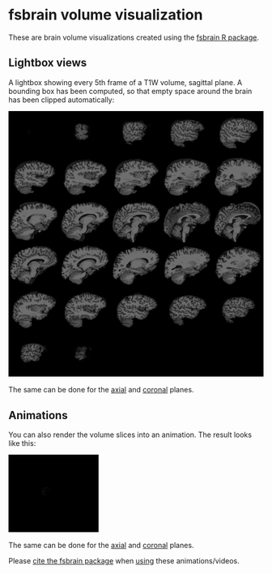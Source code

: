 # fsbrain volume visualization

These are brain volume visualizations created using the [fsbrain R package](https://github.com/dfsp-spirit/fsbrain/).

## Lightbox views

A lightbox showing every 5th frame of a T1W volume, sagittal plane. A bounding box has been computed, so that empty space around the brain has been clipped automatically:

![Visvolume](https://github.com/dfsp-spirit/fsbrain_gallery/raw/master/volume/lightbox_axis1.png?raw=true "Lightbox view of a brain volume, rendered with fsbrain")

The same can be done for the [axial](https://github.com/dfsp-spirit/fsbrain_gallery/raw/master/volume/lightbox_axis2.png) and [coronal](https://github.com/dfsp-spirit/fsbrain_gallery/raw/master/volume/lightbox_axis3.png) planes.


## Animations

You can also render the volume slices into an animation. The result looks like this:

![Visvolumeanim](https://github.com/dfsp-spirit/fsbrain_gallery/raw/master/volume/animations/MRI_T1w_ax3.gif?raw=true "Animation in sagittal view, rendered with fsbrain")

The same can be done for the [axial](https://github.com/dfsp-spirit/fsbrain_gallery/raw/master/volume/animations/MRI_T1w_ax2.gif) and [coronal](https://github.com/dfsp-spirit/fsbrain_gallery/raw/master/volume/animations/MRI_T1w_ax1.gif) planes.


Please [cite the fsbrain package](https://github.com/dfsp-spirit/fsbrain#citation) when [using](https://github.com/dfsp-spirit/fsbrain#license) these animations/videos.
